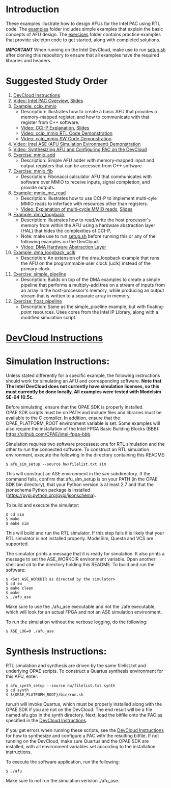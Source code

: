 # Introduction

These examples illustrate how to design AFUs for the Intel PAC using RTL code. The [examples](examples/) folder includes simple examples that explain the basic concepts of AFU design. The [exercises](exercises/) folder contains practice examples that provide skeleton code to get started, along with completed solutions.

***IMPORTANT*** When running on the Intel DevCloud, make use to run [setup.sh](setup.sh) after cloning this repository to ensure that all examples have the required libraries and headers.

# Suggested Study Order

1. [DevCloud Instructions](https://github.com/ARC-Lab-UF/intel-training-modules#devcloud-instructions)
1. [Video: Intel PAC Overview](https://youtu.be/HatHuLtZ5-0), [Slides](../intel_pac_overview.pptx)   
1. [Example: ccip_mmio](examples/ccip_mmio)
    - Description: Illustrates how to create a basic AFU that provides a memory-mapped register, and how to communicate with that register from C++ software.
    - [Video: CCI-P Explanation](https://www.youtube.com/watch?v=e03xuTsQ4fQ), [Slides](examples/ccip_mmio/intel_pac_rtl_ccip.pptx)
    - [Video: ccip_mmio RTL Code Demonstration](https://www.youtube.com/watch?v=3WXo1qzYTvs)
    - [Video: ccip_mmio SW Code Demonstration](https://www.youtube.com/watch?v=Qed4ooAeepw)
1. [Video: Intel ASE (AFU Simulation Evironment) Demonstration](https://youtu.be/HI2gSz_MXjc)
1. [Video: Synthesizing AFU and Configuring PAC on the DevCloud](https://youtu.be/QPjkVo3gSb0)
1. [Exercise: mmio_add](exercises/mmio_add)    
    - Description: Simple AFU adder with memory-mapped input and output registers that can be accessed from C++ software.
1. [Exercise: mmio_fib](exercises/mmio_fib)
    - Description: Fibonacci calculator AFU that communicates with software over MMIO to receive inputs, signal completion, and provide outputs.    
1. [Example: mmio_mc_read](examples/mmio_mc_read)
    - Description: Illustrates how to use CCI-P to implement multi-cyle MMIO reads to inferface with resources other than registers.
    - [Video: Explanation of multi-cycle MMIO reads](https://youtu.be/Xj1Clq4ac8E), [Slides](examples/mmio_mc_read/mmio_mc_read.pptx)
1. [Example: dma_loopback](examples/dma_loopback)
    - Description: Illustrates how to read/write the host processor's memory from within the AFU using a hardware abstraction layer (HAL) that hides the complexities of CCI-P.
    - Note: make use to run [setup.sh](setup.sh) before running this or any of the following examples on the DevCloud.
    - [Video: DMA Hardware Abstraction Layer](https://youtu.be/q94xiWhug6c)
1. [Example: dma_loopback_uclk](examples/dma_loopback_uclk)
    - Description: An extension of the dma_loopback example that runs the AFU on the programmable user clock (uclk) instead of the primary clock.
1. [Exercise: simple_pipeline](exercises/simple_pipeline)
    - Description: Builds on top of the DMA examples to create a simple pipeline that performs a multiply-add tree on a stream of inputs from an array in the host-processor's memory, while producing an output stream that is written to a separate array in memory.
1. [Exercise: float_pipeline](exercises/simple_pipeline)
    - Description: Same as the simple_pipeline example, but with floating-point resources. Uses cores from the Intel IP Library, along with a modified simulation script. 

# [DevCloud Instructions](https://github.com/ARC-Lab-UF/intel-training-modules#devcloud-instructions)

# Simulation Instructions:

  Unless stated differently for a specific example, the following instructions should 
  work for simulating an AFU and corresponding software. **Note that The Intel DevCloud does not currently
  have simulation licenses, so this must currently be done locally. All examples
  were tested with Modelsim SE-64 10.5c.**

  Before simulating, ensure that the OPAE SDK is properly installed.  
  OPAE SDK scripts must be on PATH and include files and libraries must be available
  to the C compiler.  In addition, ensure that the OPAE_PLATFORM_ROOT
  environment variable is set. Some examples will also require the installation
  of the Intel FPGA Basic Building Blocks (BBB): https://github.com/OPAE/intel-fpga-bbb. 

  Simulation requires two software processes: one for RTL simulation and
  the other to run the connected software.  To construct an RTL simulation
  environment, execute the following in the directory containing this
  README:

    $ afu_sim_setup --source hw/filelist.txt sim

  This will construct an ASE environment in the *sim* subdirectory.  If
  the command fails, confirm that afu_sim_setup is on your PATH (in the
  OPAE SDK bin directory), that your Python version is at least 2.7 and
  that the jsonschema Python package is installed
  (https://pypi.python.org/pypi/jsonschema).

  To build and execute the simulator:

    $ cd sim
    $ make
    $ make sim

  This will build and run the RTL simulator.  If this step fails it is
  likely that your RTL simulator is not installed properly.  ModelSim,
  Questa and VCS are supported.

  The simulator prints a message that it is ready for simulation.  It also
  prints a message to set the ASE_WORKDIR environment variable.  Open
  another shell and cd to the directory holding this README.  To build and
  run the software:

    $ <Set ASE_WORKDIR as directed by the simulator>
    $ cd sw
    $ make clean
    $ make
    $ ./afu_ase

  Make sure to use the ./afu_ase executable and not the ./afe executable, 
  which will look for an actual FPGA and not an ASE simulation environment.
  
  To run the simulation without the verbose logging, do the following:
  
    $ ASE_LOG=0 ./afu_ase
  

# Synthesis Instructions:

  RTL simulation and synthesis are driven by the same filelist.txt and
  underlying OPAE scripts.  To construct a Quartus synthesis environment
  for this AFU, enter:

    $ afu_synth_setup --source hw/filelist.txt synth
    $ cd synth
    $ ${OPAE_PLATFORM_ROOT}/bin/run.sh

  run.sh will invoke Quartus, which must be properly installed along with the OPAE SDK if you are not on the DevCloud.  The end
  result will be a file named afu.gbs in the synth directory. Next, load the bitfile onto the PAC as 
  specified in the [DevCloud Instructions](https://github.com/ARC-Lab-UF/intel-training-modules#devcloud-instructions).
  
  If you get errors when running these scripts, see the [DevCloud Instructions](https://github.com/ARC-Lab-UF/intel-training-modules#devcloud-instructions) for how to synthesize and configure a PAC with the resulting bitfile. If not running on the
  DevCloud, make sure Quartus and the OPAE SDK are installed, with all environment variables set according to the installation
  instructions.
 
  To execute the software application, run the following:
  
    $ ./afu
  
  Make sure to not run the simulation verision ./afu_ase.

